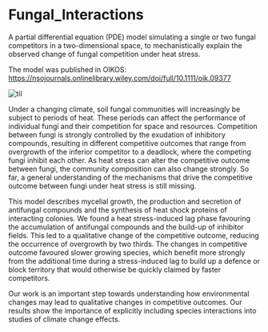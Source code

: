 # Fungal_Interactions
A partial differential equation (PDE) model simulating a single or two fungal competitors in a two-dimensional space, to mechanistically explain the observed change of fungal competition under heat stress.

The model was published in OIKOS: https://nsojournals.onlinelibrary.wiley.com/doi/full/10.1111/oik.09377

![til](https://github.com/Fungal_Interactions/Media/dual_test.gif)

Under a changing climate, soil fungal communities will increasingly be subject to periods of heat. These periods can affect the performance of individual fungi and their competition for space and resources. Competition between fungi is strongly controlled by the exudation of inhibitory compounds, resulting in different competitive outcomes that range from overgrowth of the inferior competitor to a deadlock, where the competing fungi inhibit each other. As heat stress can alter the competitive outcome between fungi, the community composition can also change strongly. So far, a general understanding of the mechanisms that drive the competitive outcome between fungi under heat stress is still missing. 

This model describes mycelial growth, the production and secretion of antifungal compounds and the synthesis of heat shock proteins of interacting colonies. We found a heat stress-induced lag phase favouring the accumulation of antifungal compounds and the build-up of inhibitor fields. This led to a qualitative change of the competitive outcome, reducing the occurrence of overgrowth by two thirds. The changes in competitive outcome favoured slower growing species, which benefit more strongly from the additional time during a stress-induced lag to build up a defence or block territory that would otherwise be quickly claimed by faster competitors.

Our work is an important step towards understanding how environmental changes may lead to qualitative changes in competitive outcomes. Our results show the importance of explicitly including species interactions into studies of climate change effects.
